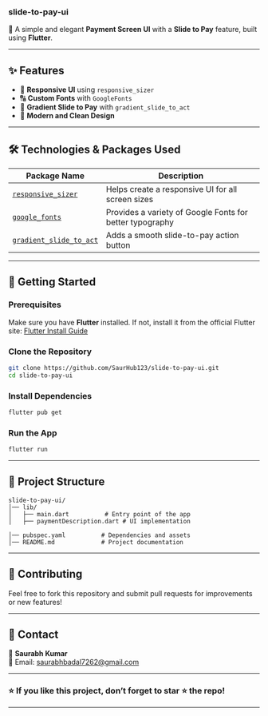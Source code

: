 ### **slide-to-pay-ui**  
🚀 A simple and elegant **Payment Screen UI** with a **Slide to Pay** feature, built using **Flutter**.  

---

## ✨ Features  
- 📱 **Responsive UI** using `responsive_sizer`  
- 🔠 **Custom Fonts** with `GoogleFonts`  
- 🎨 **Gradient Slide to Pay** with `gradient_slide_to_act`  
- 🎯 **Modern and Clean Design**  

---

## 🛠️ Technologies & Packages Used  
| Package Name | Description |  
|-------------|------------|  
| [`responsive_sizer`](https://pub.dev/packages/responsive_sizer) | Helps create a responsive UI for all screen sizes |  
| [`google_fonts`](https://pub.dev/packages/google_fonts) | Provides a variety of Google Fonts for better typography |  
| [`gradient_slide_to_act`](https://pub.dev/packages/gradient_slide_to_act) | Adds a smooth slide-to-pay action button |  

---

## 🚀 Getting Started  

### **Prerequisites**  
Make sure you have **Flutter** installed. If not, install it from the official Flutter site: [Flutter Install Guide](https://flutter.dev/docs/get-started/install)  

### **Clone the Repository**  
```bash
git clone https://github.com/SaurHub123/slide-to-pay-ui.git
cd slide-to-pay-ui
```

### **Install Dependencies**  
```bash
flutter pub get
```

### **Run the App**  
```bash
flutter run
```

---

## 📂 Project Structure  
```
slide-to-pay-ui/
│── lib/
│   ├── main.dart          # Entry point of the app
│   ├── paymentDescription.dart # UI implementation

│── pubspec.yaml          # Dependencies and assets
│── README.md             # Project documentation
```


---

## 🤝 Contributing  
Feel free to fork this repository and submit pull requests for improvements or new features!  

---

## 📧 Contact  
👤 **Saurabh Kumar**  
📩 Email: [saurabhbadal7262@gmail.com](mailto:saurabhbadal7262@gmail.com)  

---

### ⭐ **If you like this project, don’t forget to star ⭐ the repo!**  

---